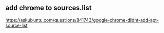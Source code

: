 ## add chrome to sources.list
https://askubuntu.com/questions/841743/google-chrome-didnt-add-apt-source-list
